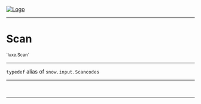 
[![Logo](../../images/logo.png)](../../api/index.html)

---



<h1>Scan</h1>
<small>`luxe.Scan`</small>



---

`typedef`&nbsp;alias of `snow.input.Scancodes`


---


&nbsp;
&nbsp;











    











---

&nbsp;
&nbsp;
&nbsp;
&nbsp;